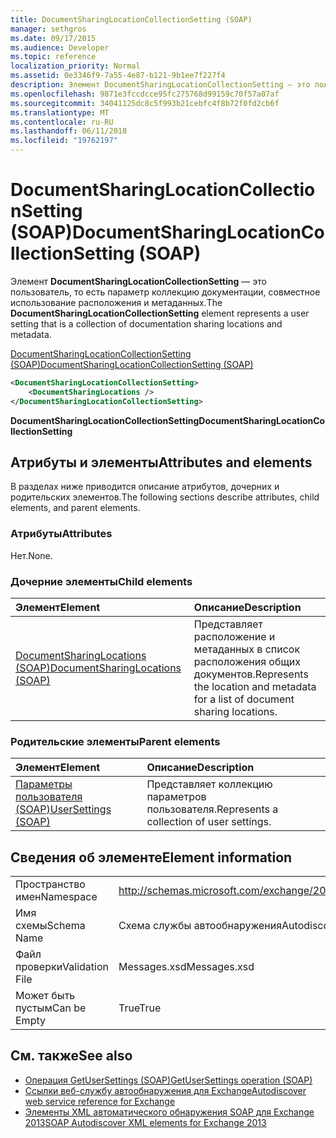 ```yaml
---
title: DocumentSharingLocationCollectionSetting (SOAP)
manager: sethgros
ms.date: 09/17/2015
ms.audience: Developer
ms.topic: reference
localization_priority: Normal
ms.assetid: 0e3346f9-7a55-4e87-b121-9b1ee7f227f4
description: Элемент DocumentSharingLocationCollectionSetting — это пользователь, то есть параметр коллекцию документации, совместное использование расположения и метаданных.
ms.openlocfilehash: 9871e3fccdcce95fc275768d99159c70f57a07af
ms.sourcegitcommit: 34041125dc8c5f993b21cebfc4f8b72f0fd2cb6f
ms.translationtype: MT
ms.contentlocale: ru-RU
ms.lasthandoff: 06/11/2018
ms.locfileid: "19762197"
---
```

# <a name="documentsharinglocationcollectionsetting-soap"></a><span data-ttu-id="ff1aa-103">DocumentSharingLocationCollectionSetting (SOAP)</span><span class="sxs-lookup"><span data-stu-id="ff1aa-103">DocumentSharingLocationCollectionSetting (SOAP)</span></span>

<span data-ttu-id="ff1aa-104">Элемент **DocumentSharingLocationCollectionSetting** — это пользователь, то есть параметр коллекцию документации, совместное использование расположения и метаданных.</span><span class="sxs-lookup"><span data-stu-id="ff1aa-104">The **DocumentSharingLocationCollectionSetting** element represents a user setting that is a collection of documentation sharing locations and metadata.</span></span> 
  
[<span data-ttu-id="ff1aa-105">DocumentSharingLocationCollectionSetting (SOAP)</span><span class="sxs-lookup"><span data-stu-id="ff1aa-105">DocumentSharingLocationCollectionSetting (SOAP)</span></span>](documentsharinglocationcollectionsetting-soap.md)
  
```XML
<DocumentSharingLocationCollectionSetting>
    <DocumentSharingLocations />
</DocumentSharingLocationCollectionSetting>
```

 <span data-ttu-id="ff1aa-106">**DocumentSharingLocationCollectionSetting**</span><span class="sxs-lookup"><span data-stu-id="ff1aa-106">**DocumentSharingLocationCollectionSetting**</span></span>
## <a name="attributes-and-elements"></a><span data-ttu-id="ff1aa-107">Атрибуты и элементы</span><span class="sxs-lookup"><span data-stu-id="ff1aa-107">Attributes and elements</span></span>

<span data-ttu-id="ff1aa-108">В разделах ниже приводится описание атрибутов, дочерних и родительских элементов.</span><span class="sxs-lookup"><span data-stu-id="ff1aa-108">The following sections describe attributes, child elements, and parent elements.</span></span>
  
### <a name="attributes"></a><span data-ttu-id="ff1aa-109">Атрибуты</span><span class="sxs-lookup"><span data-stu-id="ff1aa-109">Attributes</span></span>

<span data-ttu-id="ff1aa-110">Нет.</span><span class="sxs-lookup"><span data-stu-id="ff1aa-110">None.</span></span>
  
### <a name="child-elements"></a><span data-ttu-id="ff1aa-111">Дочерние элементы</span><span class="sxs-lookup"><span data-stu-id="ff1aa-111">Child elements</span></span>

|<span data-ttu-id="ff1aa-112">**Элемент**</span><span class="sxs-lookup"><span data-stu-id="ff1aa-112">**Element**</span></span>|<span data-ttu-id="ff1aa-113">**Описание**</span><span class="sxs-lookup"><span data-stu-id="ff1aa-113">**Description**</span></span>|
|:-----|:-----|
|[<span data-ttu-id="ff1aa-114">DocumentSharingLocations (SOAP)</span><span class="sxs-lookup"><span data-stu-id="ff1aa-114">DocumentSharingLocations (SOAP)</span></span>](documentsharinglocations-soap.md) <br/> |<span data-ttu-id="ff1aa-115">Представляет расположение и метаданных в список расположения общих документов.</span><span class="sxs-lookup"><span data-stu-id="ff1aa-115">Represents the location and metadata for a list of document sharing locations.</span></span>  <br/> |
   
### <a name="parent-elements"></a><span data-ttu-id="ff1aa-116">Родительские элементы</span><span class="sxs-lookup"><span data-stu-id="ff1aa-116">Parent elements</span></span>

|<span data-ttu-id="ff1aa-117">**Элемент**</span><span class="sxs-lookup"><span data-stu-id="ff1aa-117">**Element**</span></span>|<span data-ttu-id="ff1aa-118">**Описание**</span><span class="sxs-lookup"><span data-stu-id="ff1aa-118">**Description**</span></span>|
|:-----|:-----|
|[<span data-ttu-id="ff1aa-119">Параметры пользователя (SOAP)</span><span class="sxs-lookup"><span data-stu-id="ff1aa-119">UserSettings (SOAP)</span></span>](usersettings-soap.md) <br/> |<span data-ttu-id="ff1aa-120">Представляет коллекцию параметров пользователя.</span><span class="sxs-lookup"><span data-stu-id="ff1aa-120">Represents a collection of user settings.</span></span>  <br/> |
   
## <a name="element-information"></a><span data-ttu-id="ff1aa-121">Сведения об элементе</span><span class="sxs-lookup"><span data-stu-id="ff1aa-121">Element information</span></span>

|||
|:-----|:-----|
|<span data-ttu-id="ff1aa-122">Пространство имен</span><span class="sxs-lookup"><span data-stu-id="ff1aa-122">Namespace</span></span>  <br/> |http://schemas.microsoft.com/exchange/2010/Autodiscover  <br/> |
|<span data-ttu-id="ff1aa-123">Имя схемы</span><span class="sxs-lookup"><span data-stu-id="ff1aa-123">Schema Name</span></span>  <br/> |<span data-ttu-id="ff1aa-124">Схема службы автообнаружения</span><span class="sxs-lookup"><span data-stu-id="ff1aa-124">Autodiscover schema</span></span>  <br/> |
|<span data-ttu-id="ff1aa-125">Файл проверки</span><span class="sxs-lookup"><span data-stu-id="ff1aa-125">Validation File</span></span>  <br/> |<span data-ttu-id="ff1aa-126">Messages.xsd</span><span class="sxs-lookup"><span data-stu-id="ff1aa-126">Messages.xsd</span></span>  <br/> |
|<span data-ttu-id="ff1aa-127">Может быть пустым</span><span class="sxs-lookup"><span data-stu-id="ff1aa-127">Can be Empty</span></span>  <br/> |<span data-ttu-id="ff1aa-128">True</span><span class="sxs-lookup"><span data-stu-id="ff1aa-128">True</span></span>  <br/> |
   
## <a name="see-also"></a><span data-ttu-id="ff1aa-129">См. также</span><span class="sxs-lookup"><span data-stu-id="ff1aa-129">See also</span></span>

- [<span data-ttu-id="ff1aa-130">Операция GetUserSettings (SOAP)</span><span class="sxs-lookup"><span data-stu-id="ff1aa-130">GetUserSettings operation (SOAP)</span></span>](getusersettings-operation-soap.md)
- [<span data-ttu-id="ff1aa-131">Ссылки веб-службу автообнаружения для Exchange</span><span class="sxs-lookup"><span data-stu-id="ff1aa-131">Autodiscover web service reference for Exchange</span></span>](autodiscover-web-service-reference-for-exchange.md)
- [<span data-ttu-id="ff1aa-132">Элементы XML автоматического обнаружения SOAP для Exchange 2013</span><span class="sxs-lookup"><span data-stu-id="ff1aa-132">SOAP Autodiscover XML elements for Exchange 2013</span></span>](soap-autodiscover-xml-elements-for-exchange-2013.md)

